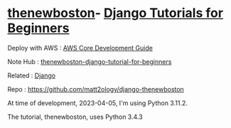 # [thenewboston](https://www.youtube.com/@thenewboston)- [Django Tutorials for Beginners](https://www.youtube.com/playlist?list=PL6gx4Cwl9DGBlmzzFcLgDhKTTfNLfX1IK)

Deploy with AWS : [AWS Core Development Guide](aws-core-deployment-guide.pdf)

Note Hub : [thenewboston-django-tutorial-for-beginners](thenewboston-django-tutorial-for-beginners.md)

Related : [Django](../../Django.md)

Repo : <https://github.com/matt2ology/django-thenewboston>

At time of development, 2023-04-05, I'm using Python 3.11.2.

The tutorial, thenewboston, uses Python 3.4.3
